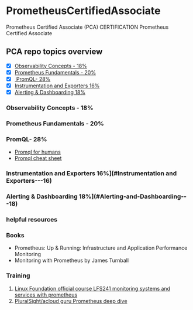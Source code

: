 # PrometheusCertifiedAssociate
Prometheus Certified Associate (PCA) CERTIFICATION Prometheus Certified Associate


## PCA repo topics overview

  - [X] [Observability Concepts	- 18%](#Observability-Concepts---18)
  - [X] [Prometheus Fundamentals - 20%](#Prometheus-Fundamentals---20)
  - [X] [ PromQL- 28%](#PromQL---28)
  - [X] [Instrumentation and Exporters	16%](#Instrumentation-and-Exporters---16)
  - [X] [Alerting & Dashboarding	18%](#Alerting-and-Dashboarding---18)

### Observability Concepts	- 18%
### Prometheus Fundamentals - 20%
### PromQL- 28%
- [Promql for humans](https://timber.io/blog/promql-for-humans/)
- [Promql cheat sheet](https://promlabs.com/promql-cheat-sheet/)

### Instrumentation and Exporters	16%](#Instrumentation and Exporters---16)
### Alerting & Dashboarding	18%](#Alerting-and-Dashboarding---18)

### helpful resources

### Books
- Prometheus: Up & Running: Infrastructure and Application Performance Monitoring
- Monitoring with Prometheus by James Turnball

### Training

1. [Linux Foundation official course LFS241 monitoring systems and services with prometheus ](https://training.linuxfoundation.org/training/monitoring-systems-and-services-with-prometheus-lfs241/)
1. [PluralSight/acloud guru Prometheus deep dive](https://acloudguru.com/course/prometheus-deep-dive)


